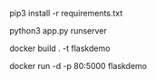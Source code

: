 pip3 install -r requirements.txt


python3 app.py runserver


docker build . -t flaskdemo

docker run -d -p 80:5000 flaskdemo